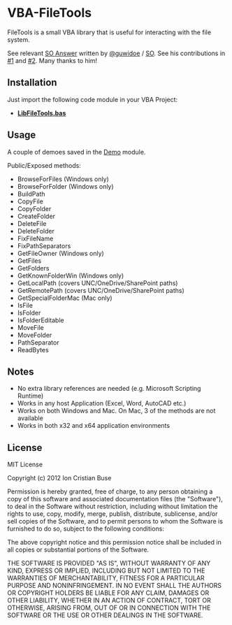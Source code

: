 # VBA-FileTools

FileTools is a small VBA library that is useful for interacting with the file system.


See relevant [SO Answer](https://stackoverflow.com/a/73577057/8488913) written by [@guwidoe](https://github.com/guwidoe) / [SO](https://stackoverflow.com/users/12287457/gwd). See his contributions in [#1](https://github.com/cristianbuse/VBA-FileTools/issues/1) and [#2](https://github.com/cristianbuse/VBA-FileTools/issues/2). Many thanks to him!

## Installation

Just import the following code module in your VBA Project:

* [**LibFileTools.bas**](src/LibFileTools.bas)

## Usage

A couple of demoes saved in the [Demo](src/Demo/DemoLibFileTools.bas) module.

Public/Exposed methods:
 - BrowseForFiles    (Windows only)
 - BrowseForFolder   (Windows only)
 - BuildPath
 - CopyFile
 - CopyFolder
 - CreateFolder
 - DeleteFile
 - DeleteFolder
 - FixFileName
 - FixPathSeparators
 - GetFileOwner      (Windows only)
 - GetFiles
 - GetFolders
 - GetKnownFolderWin (Windows only)
 - GetLocalPath      (covers UNC/OneDrive/SharePoint paths)
 - GetRemotePath     (covers UNC/OneDrive/SharePoint paths)
 - GetSpecialFolderMac (Mac only)
 - IsFile
 - IsFolder
 - IsFolderEditable
 - MoveFile
 - MoveFolder
 - PathSeparator
 - ReadBytes

## Notes
* No extra library references are needed (e.g. Microsoft Scripting Runtime)
* Works in any host Application (Excel, Word, AutoCAD etc.)
* Works on both Windows and Mac. On Mac, 3 of the methods are not available 
* Works in both x32 and x64 application environments

## License
MIT License

Copyright (c) 2012 Ion Cristian Buse

Permission is hereby granted, free of charge, to any person obtaining a copy of this software and associated documentation files (the "Software"), to deal in the Software without restriction, including without limitation the rights to use, copy, modify, merge, publish, distribute, sublicense, and/or sell copies of the Software, and to permit persons to whom the Software is furnished to do so, subject to the following conditions:

The above copyright notice and this permission notice shall be included in all copies or substantial portions of the Software.

THE SOFTWARE IS PROVIDED "AS IS", WITHOUT WARRANTY OF ANY KIND, EXPRESS OR IMPLIED, INCLUDING BUT NOT LIMITED TO THE WARRANTIES OF MERCHANTABILITY, FITNESS FOR A PARTICULAR PURPOSE AND NONINFRINGEMENT. IN NO EVENT SHALL THE AUTHORS OR COPYRIGHT HOLDERS BE LIABLE FOR ANY CLAIM, DAMAGES OR OTHER LIABILITY, WHETHER IN AN ACTION OF CONTRACT, TORT OR OTHERWISE, ARISING FROM, OUT OF OR IN CONNECTION WITH THE SOFTWARE OR THE USE OR OTHER DEALINGS IN THE SOFTWARE.
